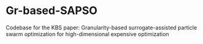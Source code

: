 # Gr-based-SAPSO
Codebase for the KBS paper: Granularity-based surrogate-assisted particle swarm optimization for high-dimensional expensive optimization
